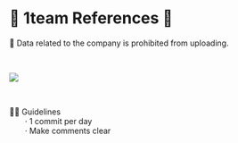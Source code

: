 # 💙 1team References 💙

💫 Data related to the company is prohibited from uploading.

<br/>

<p align="">
<img src="https://github.com/heewooKim/1team/assets/57980857/1f76fa45-d243-4163-b335-cfb289f0a3fa">
</p>

<br/>

🧜‍♂️ Guidelines
<br/>
&emsp;&emsp;· 1 commit per day
<br/>
&emsp;&emsp;· Make comments clear
